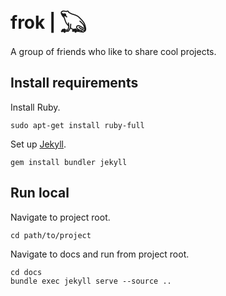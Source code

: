 # frok | [𓆏](https://wehzie.github.io/frok/)

A group of friends who like to share cool projects.

## Install requirements

Install Ruby.

    sudo apt-get install ruby-full

Set up [Jekyll](https://jekyllrb.com/).

    gem install bundler jekyll

## Run local

Navigate to project root.

    cd path/to/project

Navigate to docs and run from project root.

    cd docs
    bundle exec jekyll serve --source ..
